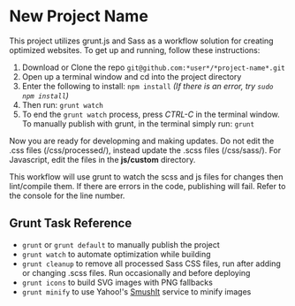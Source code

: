 # New Project Name

This project utilizes grunt.js and Sass as a workflow solution for creating optimized websites. To get up and running, follow these instructions:

1. Download or Clone the repo `git@github.com:*user*/*project-name*.git`
2. Open up a terminal window and cd into the project directory
3. Enter the following to install: `npm install` *(If there is an error, try `sudo npm install`)*
4. Then run: `grunt watch`
5. To end the `grunt watch` process, press *CTRL-C* in the terminal window. To manually publish with grunt, in the terminal simply run: `grunt`

Now you are ready for developming and making updates. Do not edit the .css files (/css/processed/), instead update the .scss files (/css/sass/). For Javascript, edit the files in the **js/custom** directory.

This workflow will use grunt to watch the scss and js files for changes then lint/compile them. If there are errors in the code, publishing will fail. Refer to the console for the line number.


## Grunt Task Reference

* <code>grunt</code> or <code>grunt default</code> to manually publish the project
* <code>grunt watch</code> to automate optimization while building
* <code>grunt cleanup</code> to remove all processed Sass CSS files, run after adding or changing .scss files. Run occasionally and before deploying
* <code>grunt icons</code> to build SVG images with PNG fallbacks
* <code>grunt minify</code> to use Yahoo!'s [SmushIt](http://www.smushit.com/ysmush.it/) service to minify images

